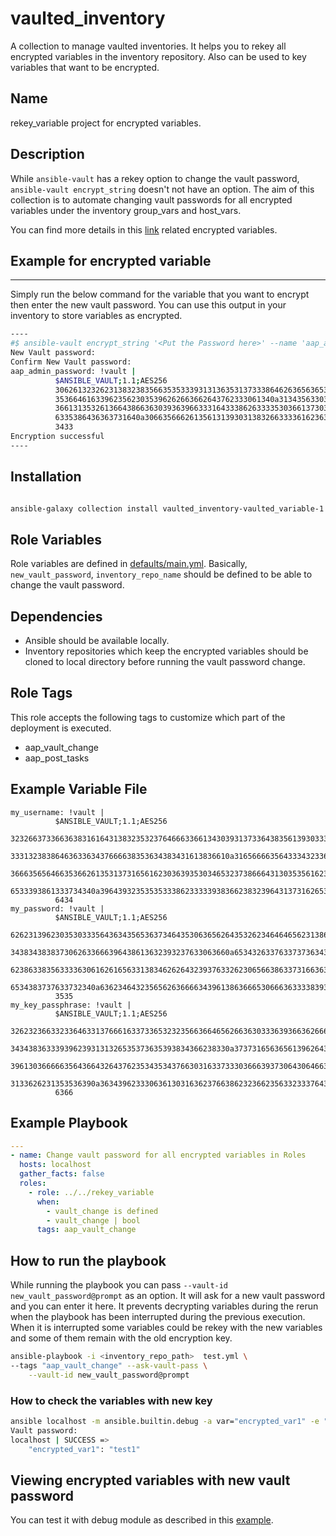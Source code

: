 # vaulted_inventory
A collection to manage vaulted inventories. It helps you to rekey all encrypted variables in the inventory repository.
Also can be used to key variables that want to be encrypted.

## Name
rekey_variable project for encrypted variables.

## Description

While `ansible-vault` has a rekey option to change the vault password, `ansible-vault encrypt_string` doesn't not have an option. The aim of this collection is to automate changing vault passwords for all encrypted variables under the inventory group_vars and host_vars.

You can find more details in this [link](https://docs.ansible.com/ansible/latest/user_guide/vault.html#creating-encrypted-variables) related encrypted variables.

## Example for encrypted variable
----
Simply run the below command for the variable that you want to encrypt then enter the new vault password. You can use this output in your inventory to store variables as encrypted.

````bash
----
#$ ansible-vault encrypt_string '<Put the Password here>' --name 'aap_admin_password'
New Vault password:
Confirm New Vault password:
aap_admin_password: !vault |
          $ANSIBLE_VAULT;1.1;AES256
          30626132326231383238356635353339313136353137333864626365636537303930303464633035
          3536646163396235623035396262663662643762333061340a313435633034373439653638396264
          36613135326136643866363039363966333164333862633335303661373033333733623361666630
          6335386436363731640a306635666261356131393031383266333361623633303064303063323835
          3433
Encryption successful
----
````

## Installation

````bash

ansible-galaxy collection install vaulted_inventory-vaulted_variable-1.0.0.tar.gz

````

## Role Variables

Role variables are defined in [defaults/main.yml](defaults/main.yml). Basically, ``new_vault_password``, ``inventory_repo_name`` should be defined to be able to change the vault password.


## Dependencies

* Ansible should be available locally.
* Inventory repositories which keep the encrypted variables should be cloned to local directory before running the vault password change.

## Role Tags

This role accepts the following tags to customize which part of the deployment is executed.

* aap_vault_change
* aap_post_tasks

## Example Variable File
```
my_username: !vault |
          $ANSIBLE_VAULT;1.1;AES256
          32326637336636383161643138323532376466633661343039313733643835613930333965343638
          3331323838646363363437666638353634383431613836610a316566663564333432336561666635
          36663565646635366261353137316561623036393530346532373866643130353561623730373463
          6533393861333734340a396439323535353338623333393836623832396431373162653066386164
          6434
my_password: !vault |
          $ANSIBLE_VAULT;1.1;AES256
          62623139623035303335643634356536373464353063656264353262346464656231386661343034
          3438343838373062633666396438613632393237633063660a653432633763373736343734613762
          62386338356333363061626165633138346262643239376332623065663863373166363935363838
          6534383737633732340a636234643235656263666634396138636665306663633338393439353132
          3535
my_key_passphrase: !vault |
          $ANSIBLE_VAULT;1.1;AES256
          32623236633233646331376661633733653232356636646562663630333639366362666534333132
          3434383633393962393131326535373635393834366238330a373731656365613962643633323863
          39613036666635643664326437623534353437663031633733303666393730643064663365633236
          3133626231353536390a363439623330636130316362376638623236623563323337643664626330
          6366
```

## Example Playbook

```yaml
---
- name: Change vault password for all encrypted variables in Roles
  hosts: localhost
  gather_facts: false
  roles:
    - role: ../../rekey_variable
      when:
        - vault_change is defined
        - vault_change | bool
      tags: aap_vault_change
```

## How to run the playbook
While running the playbook you can pass ``--vault-id new_vault_password@prompt`` as an option. It will ask for a new vault password and you can enter it here.
It prevents decrypting variables during the rerun when the playbook has been interrupted during the previous execution. When it is interrupted some variables could be rekey with the new variables and some of them remain with the old encryption key.

````bash
ansible-playbook -i <inventory_repo_path>  test.yml \
--tags "aap_vault_change" --ask-vault-pass \
    --vault-id new_vault_password@prompt
````

### How to check the variables with new key

````bash
ansible localhost -m ansible.builtin.debug -a var="encrypted_var1" -e "@<inventory_repo_path>/vault_test_data.yml" --ask-vault-pass
Vault password:
localhost | SUCCESS =>
    "encrypted_var1": "test1"
````


## Viewing encrypted variables with new vault password

You can test it with debug module as described in this [example](https://docs.ansible.com/ansible/latest/user_guide/vault.html#viewing-encrypted-variables).